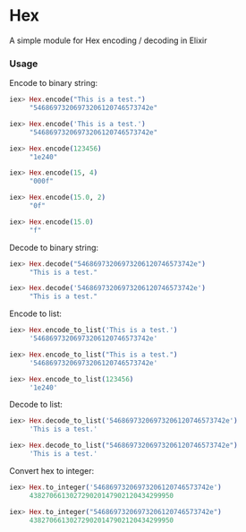 # Hex
A simple module for Hex encoding / decoding in Elixir

### Usage

Encode to binary string:
```elixir
iex> Hex.encode("This is a test.")
     "54686973206973206120746573742e"

iex> Hex.encode('This is a test.')
     "54686973206973206120746573742e"

iex> Hex.encode(123456)
     "1e240"

iex> Hex.encode(15, 4)
     "000f"

iex> Hex.encode(15.0, 2)
     "0f"

iex> Hex.encode(15.0)
     "f"
```

Decode to binary string:
```elixir
iex> Hex.decode("54686973206973206120746573742e")
     "This is a test."

iex> Hex.decode('54686973206973206120746573742e')
     "This is a test."
```

Encode to list:
```elixir
iex> Hex.encode_to_list('This is a test.')
     '54686973206973206120746573742e'

iex> Hex.encode_to_list("This is a test.")
     '54686973206973206120746573742e'

iex> Hex.encode_to_list(123456)
     '1e240'

```

Decode to list:
```elixir
iex> Hex.decode_to_list('54686973206973206120746573742e')
     'This is a test.'

iex> Hex.decode_to_list("54686973206973206120746573742e")
     'This is a test.'
```

Convert hex to integer:
```elixir
iex> Hex.to_integer('54686973206973206120746573742e')
     438270661302729020147902120434299950

iex> Hex.to_integer("54686973206973206120746573742e")
     438270661302729020147902120434299950
```
